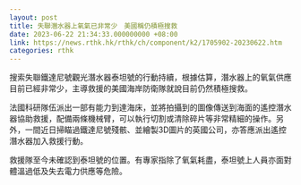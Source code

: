 ```yaml
---
layout: post
title: 失聯潛水器上氧氣已非常少　美國稱仍積極搜救
date: 2023-06-22 21:34:33.000000000 +08:00
link: https://news.rthk.hk/rthk/ch/component/k2/1705902-20230622.htm
categories: rthk
---
```


搜索失聯鐵達尼號觀光潛水器泰坦號的行動持續，根據估算，潛水器上的氧氣供應目前已經非常少，主導救援的美國海岸防衛隊就說目前仍然積極搜救。

法國科研隊伍派出一部有能力到達海床，並將拍攝到的圖像傳送到海面的遙控潛水器協助救援，配備兩條機械臂，可以執行切割或清除碎片等非常精細的操作。另外，一間近日掃瞄過鐵達尼號殘骸、並繪製3D圖片的英國公司，亦答應派出遙控潛水器加入救援行動。

救援隊至今未確認到泰坦號的位置。有專家指除了氧氣耗盡，泰坦號上人員亦面對體溫過低及失去電力供應等危險。
